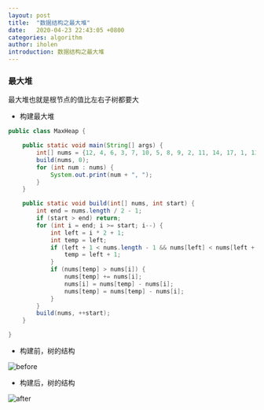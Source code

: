 ```yaml
---
layout: post
title:  "数据结构之最大堆"
date:   2020-04-23 22:43:05 +0800
categories: algorithm
author: iholen
introduction: 数据结构之最大堆
---
```

### 最大堆
最大堆也就是根节点的值比左右子树都要大

* 构建最大堆

```java
public class MaxHeap {

    public static void main(String[] args) {
        int[] nums = {12, 4, 6, 3, 7, 10, 5, 8, 9, 2, 11, 14, 17, 1, 13, 15};
        build(nums, 0);
        for (int num : nums) {
            System.out.print(num + ", ");
        }
    }

    public static void build(int[] nums, int start) {
        int end = nums.length / 2 - 1;
        if (start > end) return;
        for (int i = end; i >= start; i--) {
            int left = i * 2 + 1;
            int temp = left;
            if (left + 1 < nums.length - 1 && nums[left] < nums[left + 1]) {
                temp = left + 1;
            }
            if (nums[temp] > nums[i]) {
                nums[temp] += nums[i];
                nums[i] = nums[temp] - nums[i];
                nums[temp] = nums[temp] - nums[i];
            }
        }
        build(nums, ++start);
    }

}
```

* 构建前，树的结构

![before](/iholen/assets/images/maxHeapBefore.png)

* 构建后，树的结构

![after](/iholen/assets/images/maxHeapAfter.png)
